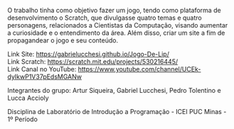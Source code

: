 O trabalho tinha como objetivo fazer um jogo, tendo como plataforma de desenvolvimento o Scratch, que divulgasse quatro temas e quatro personagens, relacionados a Cientistas da Computação, visando aumentar a curiosidade e o entendimento da área. Além disso, criar um site a fim de propagandear o jogo e seu conteúdo.

   Link Site: https://gabrielucchesi.github.io/Jogo-De-Lip/                    
   Link Scratch: https://scratch.mit.edu/projects/530216445/                   
   Link Canal no YouTube: https://www.youtube.com/channel/UCEk-dyIkwP1V37pEdsMGANw

Integrantes do grupo: Artur Siqueira, Gabriel Lucchesi, Pedro Tolentino e Lucca Accioly

Disciplina de Laboratório de Introdução a Programação - ICEI PUC Minas - 1º Período
